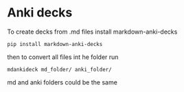 # Anki decks

To create decks from .md files install markdown-anki-decks

`pip install markdown-anki-decks`

then to convert all files int he folder run

`mdankideck md_folder/ anki_folder/`

md and anki folders could be the same
